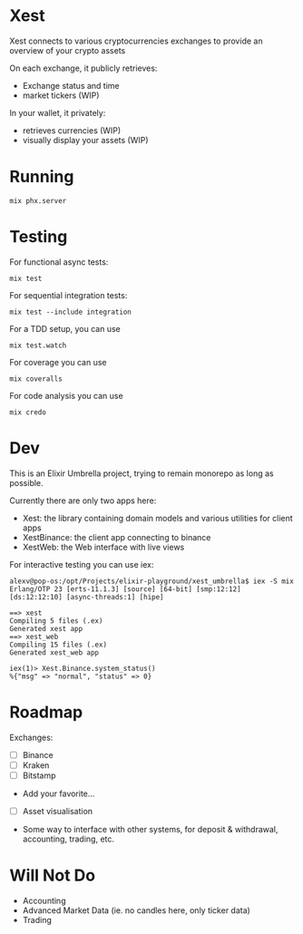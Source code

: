 # Xest

Xest connects to various cryptocurrencies exchanges to provide an overview of your crypto assets

On each exchange, it publicly retrieves:
  - Exchange status and time
  - market tickers (WIP)

In your wallet, it privately:
  - retrieves currencies (WIP)
  - visually display your assets (WIP)

# Running

```
mix phx.server
```

# Testing

For functional async tests:
```
mix test
```

For sequential integration tests:
```
mix test --include integration
```

For a TDD setup, you can use
```
mix test.watch
```

For coverage you can use
```
mix coveralls
```

For code analysis you can use
```
mix credo
```

# Dev
This is an Elixir Umbrella project, trying to remain monorepo as long as possible.

Currently there are only two apps here:
  - Xest: the library containing domain models and various utilities for client apps
  - XestBinance: the client app connecting to binance
  - XestWeb: the Web interface with live views

For interactive testing you can use iex:

```
alexv@pop-os:/opt/Projects/elixir-playground/xest_umbrella$ iex -S mix
Erlang/OTP 23 [erts-11.1.3] [source] [64-bit] [smp:12:12] [ds:12:12:10] [async-threads:1] [hipe]

==> xest
Compiling 5 files (.ex)
Generated xest app
==> xest_web
Compiling 15 files (.ex)
Generated xest_web app

iex(1)> Xest.Binance.system_status()
%{"msg" => "normal", "status" => 0}
```

# Roadmap

Exchanges:
- [ ] Binance
- [ ] Kraken
- [ ] Bitstamp
- Add your favorite...
  
- [ ] Asset visualisation
- Some way to interface with other systems, for deposit & withdrawal, accounting, trading, etc.

# Will Not Do

- Accounting
- Advanced Market Data (ie. no candles here, only ticker data)
- Trading


